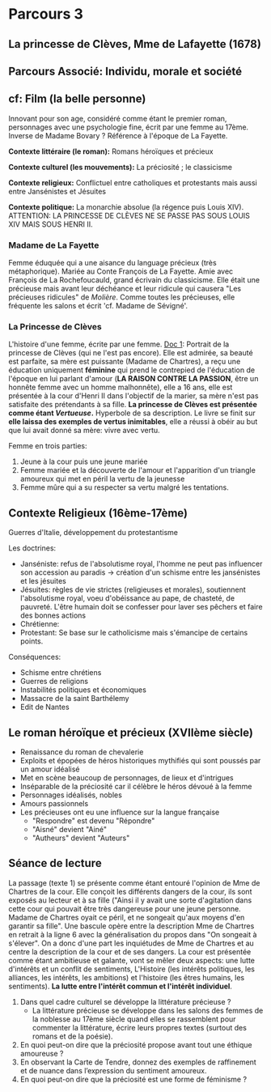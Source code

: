 # Parcours 3 
## La princesse de Clèves, Mme de Lafayette (1678)
## Parcours Associé: Individu, morale et société
cf: Film (la belle personne)
----

Innovant pour son age, considéré comme étant le premier roman, personnages avec une psychologie fine, écrit par une femme au 17ème. Inverse de Madame Bovary ? Référence à l'époque de La Fayette.

**Contexte littéraire (le roman):** Romans héroïques et précieux

**Contexte culturel (les mouvements):** La préciosité ; le classicisme 

**Contexte religieux:** Conflictuel entre catholiques et protestants mais aussi entre Jansénistes et Jésuites

**Contexte politique:** La monarchie absolue (la régence puis Louis XIV). ATTENTION: LA PRINCESSE DE CLÈVES NE SE PASSE PAS SOUS LOUIS XIV MAIS SOUS HENRI II.

### Madame de La Fayette

Femme éduquée qui a une aisance du language précieux (très métaphorique). Mariée au Conte François de La Fayette. Amie avec François de La Rochefoucauld, grand écrivain du classicisme. Elle était une précieuse mais avant leur déchéance et leur ridicule qui causera "Les précieuses ridicules" de *Molière*. Comme toutes les précieuses, elle fréquente les salons et écrit 'cf. Madame de Sévigné'.

### La Princesse de Clèves

L'histoire d'une femme, écrite par une femme. [Doc 1](https://docs.google.com/document/d/1lyF4Q_rMgs9r1XQv8WfR_29MJnYbklPIrf46A_1t7Dk/edit): Portrait de la princesse de Clèves (qui ne l'est pas encore). Elle est admirée, sa beauté est parfaite, sa mère est puissante (Madame de Chartres), a reçu une éducation uniquement **féminine** qui prend le contrepied de l'éducation de l'époque en lui parlant d'amour (**LA RAISON CONTRE LA PASSION**, être un honnête femme avec un homme malhonnête), elle a 16 ans, elle est présentée à la cour d'Henri II dans l'objectif de la marier, sa mère n'est pas satisfaite des prétendants à sa fille. **La princesse de Clèves est présentée comme étant *Vertueuse*.** Hyperbole de sa description. Le livre se finit sur **elle laissa des exemples de vertus inimitables**, elle a réussi à obéir au but que lui avait donné sa mère: vivre avec vertu. 

Femme en trois parties:

1. Jeune à la cour puis une jeune mariée
2. Femme mariée et la découverte de l'amour et l'apparition d'un triangle amoureux qui met en péril la vertu de la jeunesse
3. Femme mûre qui a su respecter sa vertu malgré les tentations.

## Contexte Religieux (16ème-17ème)

Guerres d'Italie, développement du protestantisme

Les doctrines:

* Janséniste: refus de l'absolutisme royal, l'homme ne peut pas influencer son accession au paradis -> création d'un schisme entre les jansénistes et les jésuites
* Jésuites: règles de vie strictes (religieuses et morales), soutiennent l'absolutisme royal, voeu d'obéissance au pape, de chasteté, de pauvreté. L'être humain doit se confesser pour laver ses pêchers et faire des bonnes actions
* Chrétienne: 
* Protestant: Se base sur le catholicisme mais s'émancipe de certains points. 

Conséquences:

* Schisme entre chrétiens
* Guerres de religions
* Instabilités politiques et économiques
* Massacre de la saint Barthélemy
* Edit de Nantes 

## Le roman héroïque et précieux (XVIIème siècle)

* Renaissance du roman de chevalerie 
* Exploits et épopées de héros historiques mythifiés qui sont poussés par un amour idéalisé
* Met en scène beaucoup de personnages, de lieux et d'intrigues
* Inséparable de la préciosité car il célèbre le héros dévoué à la femme
* Personnages idéalisés, nobles
* Amours passionnels 
* Les précieuses ont eu une influence sur la langue française 
	* "Respondre" est devenu "Répondre"
	* "Aisné" devient "Ainé"
	* "Autheurs" devient "Auteurs"

## Séance de lecture

La passage (texte 1) se présente comme étant entouré l'opinion de Mme de Chartres de la cour. Elle conçoit les différents dangers de la cour, ils sont exposés au lecteur et à sa fille ("Ainsi il y avait une sorte d'agitation dans cette cour qui pouvait être très dangereuse pour une jeune personne. Madame de Chartres oyait ce péril, et ne songeait qu'aux moyens d'en garantir sa fille". Une bascule opère entre la description Mme de Chartres en retrait à la ligne 6 avec la généralisation du propos dans "On songeait à s'élever". On a donc d'une part les inquiétudes de Mme de Chartres et au centre la description de la cour et de ses dangers. La cour est présentée comme étant ambitieuse et galante, vont se mêler deux aspects: une lutte d'intérêts et un conflit de sentiments, L'Histoire (les intérêts politiques, les alliances, les intérêts, les ambitions) et l'histoire (les êtres humains, les sentiments). **La lutte entre l'intérêt commun et l'intérêt individuel**.  


1. Dans quel cadre culturel se développe la littérature précieuse ?  
	* La littérature précieuse se développe dans les salons des femmes de la noblesse au 17ème siècle quand elles se rassemblent pour commenter la littérature, écrire leurs propres textes (surtout des romans et de la poésie).  
2. En quoi peut-on dire que la préciosité propose avant tout une éthique amoureuse ? 
3. En observant la Carte de Tendre, donnez des exemples de raffinement et de nuance dans  l’expression du sentiment amoureux.  
4. En quoi peut-on dire que la préciosité est une forme de féminisme ?  
